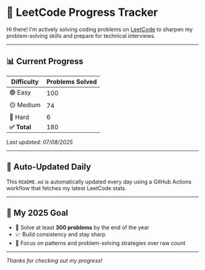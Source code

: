 # 🧠 LeetCode Progress Tracker

Hi there! I'm actively solving coding problems on [LeetCode](https://leetcode.com/namansaini/) to sharpen my problem-solving skills and prepare for technical interviews.

---

## 📊 Current Progress

| Difficulty | Problems Solved |
|------------|------------------|
| 🟢 Easy     | 100               |
| 🟡 Medium   | 74               |
| 🔴 Hard     | 6                |
| **✅ Total**   | 180              |

_Last updated: <!--LAST_UPDATED-->07/08/2025_

---

## 🔄 Auto-Updated Daily

This `README.md` is automatically updated every day using a GitHub Actions workflow that fetches my latest LeetCode stats.

---

## 🎯 My 2025 Goal

- 🧩 Solve at least **300 problems** by the end of the year  
- 📈 Build consistency and stay sharp  
- 🧠 Focus on patterns and problem-solving strategies over raw count

---

_Thanks for checking out my progress!_
